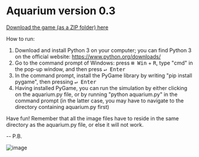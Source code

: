# Aquarium version 0.3

[Download the game (as a ZIP folder) here](https://github.com/algebric/Aquarium/archive/refs/heads/main.zip)

How to run:
1. Download and install Python 3 on your computer; you can find Python 3 on the official website: https://www.python.org/downloads/
2. Go to the command prompt of Windows: press <kbd>⊞ Win</kbd> + <kbd>R</kbd>, type "cmd" in the pop-up window, and then press <kbd>↵ Enter</kbd>
3. In the command prompt, install the PyGame library by writing "pip install pygame", then pressing <kbd>↵ Enter</kbd>
4. Having installed PyGame, you can run the simulation by either clicking on the aquarium.py file, or by running "python aquarium.py" in the command prompt (in the latter case, you may have to navigate to the directory containing aquarium.py first)

Have fun! Remember that all the image files have to reside in the same directory as the aquarium.py file, or else it will not work.
<br>

-- P.B.

![image](https://github.com/user-attachments/assets/1600c823-9487-4f6b-94ea-f716d590a5c4)

